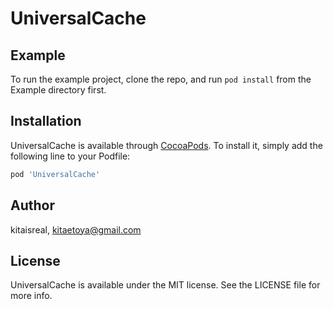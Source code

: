 # UniversalCache

## Example

To run the example project, clone the repo, and run `pod install` from the Example directory first.

## Installation

UniversalCache is available through [CocoaPods](http://cocoapods.org). To install
it, simply add the following line to your Podfile:

```ruby
pod 'UniversalCache'
```

## Author

kitaisreal, kitaetoya@gmail.com

## License

UniversalCache is available under the MIT license. See the LICENSE file for more info.
